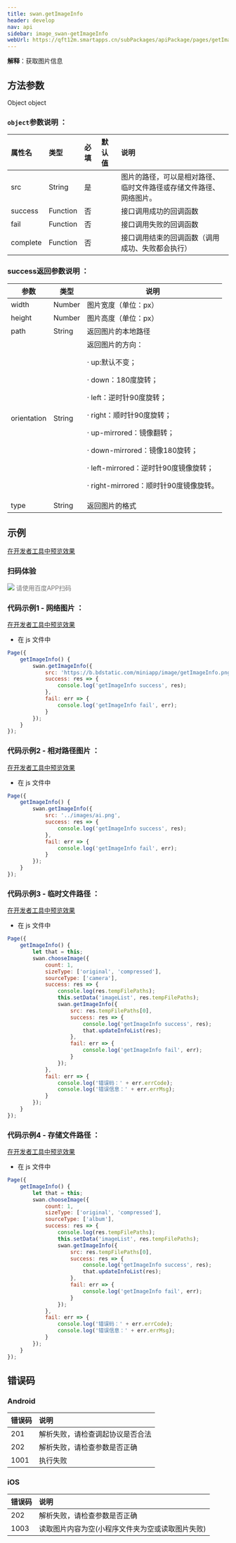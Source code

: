 ```yaml
---
title: swan.getImageInfo
header: develop
nav: api
sidebar: image_swan-getImageInfo
webUrl: https://qft12m.smartapps.cn/subPackages/apiPackage/pages/getImageInfo/getImageInfo
---
```


  

**解释**：获取图片信息

 
## 方法参数
Object object
### `object`参数说明 ：

|属性名 |类型  |必填 | 默认值 |说明|
|:---- |:---- |:---- |:----|:----|
|src |String | 是  | | 图片的路径，可以是相对路径、临时文件路径或存储文件路径、网络图片。|
|success| Function  |  否  | | 接口调用成功的回调函数|
|fail  |  Function  |  否  | | 接口调用失败的回调函数|
|complete |   Function |   否  | | 接口调用结束的回调函数（调用成功、失败都会执行）|

### success返回参数说明 ：

|参数  |类型 | 说明|
|---- | ---- | ---- |
|width |  Number | 图片宽度（单位：px）|
|height | Number | 图片高度（单位：px）|
|path  |  String | 返回图片的本地路径|
|orientation|String|返回图片的方向：<p> ·  up:默认不变；<p> · down：180度旋转；<p> · left：逆时针90度旋转；<p> · right：顺时针90度旋转；<p> ·  up-mirrored：镜像翻转；<p> ·  down-mirrored：镜像180旋转；<p> ·  left-mirrored：逆时针90度镜像旋转；<p> ·  right-mirrored：顺时针90度镜像旋转。|
|type|String|返回图片的格式 |


## 示例

<a href="swanide://fragment/a71d4303d014dc1a93d480a830e11b131577675842297" title="在开发者工具中预览效果" target="_self">在开发者工具中预览效果</a>

### 扫码体验

<div class='scan-code-container'>
    <img src="https://b.bdstatic.com/miniapp/assets/images/doc_demo/pages_getImageInfo.png" class="demo-qrcode-image" />
    <font color=#777 12px>请使用百度APP扫码</font>
</div>

 

### 代码示例1 - 网络图片 ：

<a href="swanide://fragment/df7f65d3a9291abfa38941fc2fa042b61575221415775" title="在开发者工具中预览效果" target="_self">在开发者工具中预览效果</a>


* 在 js 文件中

```js
Page({
    getImageInfo() {
        swan.getImageInfo({
            src: 'https://b.bdstatic.com/miniapp/image/getImageInfo.png',
            success: res => {
                console.log('getImageInfo success', res);
            },
            fail: err => {
                console.log('getImageInfo fail', err);
            }
        });
    }
});
```

### 代码示例2 - 相对路径图片 ：

<a href="swanide://fragment/17400460df9b7e4cc918584d4d6352901575221354113" title="在开发者工具中预览效果" target="_self">在开发者工具中预览效果</a>


* 在 js 文件中

```js
Page({
    getImageInfo() {
        swan.getImageInfo({
            src: '../images/ai.png',
            success: res => {
                console.log('getImageInfo success', res);
            },
            fail: err => {
                console.log('getImageInfo fail', err);
            }
        });
    }
});
```

### 代码示例3 - 临时文件路径 ：

<a href="swanide://fragment/9ee1a17ef7f4213500de86206a11e46a1575221590828" title="在开发者工具中预览效果" target="_self">在开发者工具中预览效果</a>


* 在 js 文件中

```js
Page({
    getImageInfo() {
        let that = this;
        swan.chooseImage({
            count: 1,
            sizeType: ['original', 'compressed'], 
            sourceType: ['camera'],
            success: res => {
                console.log(res.tempFilePaths);
                this.setData('imageList', res.tempFilePaths);
                swan.getImageInfo({
                    src: res.tempFilePaths[0],
                    success: res => {
                        console.log('getImageInfo success', res);
                        that.updateInfoList(res);
                    },
                    fail: err => {
                        console.log('getImageInfo fail', err);
                    }
                });
            },
            fail: err => {
                console.log('错误码：' + err.errCode);
                console.log('错误信息：' + err.errMsg);
            }
        });
    }
});
```

### 代码示例4 - 存储文件路径 ：

<a href="swanide://fragment/e809b7bda6706cfab69843527b5bc03d1575221754351" title="在开发者工具中预览效果" target="_self">在开发者工具中预览效果</a>


* 在 js 文件中

```js
Page({
    getImageInfo() {
        let that = this;
        swan.chooseImage({
            count: 1,
            sizeType: ['original', 'compressed'], 
            sourceType: ['album'],
            success: res => {
                console.log(res.tempFilePaths);
                this.setData('imageList', res.tempFilePaths);
                swan.getImageInfo({
                    src: res.tempFilePaths[0],
                    success: res => {
                        console.log('getImageInfo success', res);
                        that.updateInfoList(res);
                    },
                    fail: err => {
                        console.log('getImageInfo fail', err);
                    }
                });
            },
            fail: err => {
                console.log('错误码：' + err.errCode);
                console.log('错误信息：' + err.errMsg);
            }
        });
    }
});
```

## 错误码

### Android

|错误码|说明|
|:--|:--|
|201|解析失败，请检查调起协议是否合法|
|202|解析失败，请检查参数是否正确|
|1001|执行失败|

### iOS

|错误码|说明|
|:--|:--|
|202  |解析失败，请检查参数是否正确|
|1003|读取图片内容为空(小程序文件夹为空或读取图片失败)|



